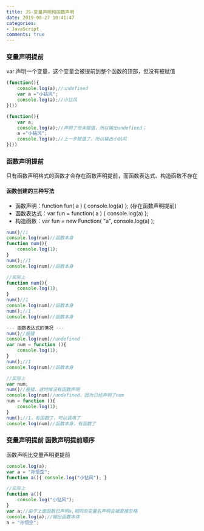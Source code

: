 ```yaml
---
title: JS-变量声明和函数声明
date: 2019-08-27 10:41:47
categories:
- JavaScript
comments: true
---
```


### 变量声明提前
var 声明一个变量，这个变量会被提前到整个函数的顶部，但没有被赋值

<!-- more -->

```js
(function(){
    console.log(a);//undefined
    var a ="小钻风";
    console.log(a);//小钻风
}())

(function(){
    var a;
    console.log(a);//声明了但未赋值，所以输出undefined；
    a ="小钻风";
    console.log(a);//上一步赋值了，所以输出小钻风
}())
```

### 函数声明提前
只有函数声明格式的函数才会存在函数声明提前，而函数表达式、构造函数不存在

#### 函数创建的三种写法
- 函数声明：function fun( a ) { console.log(a) }; (存在函数声明提前)
- 函数表达式：var fun = function( a ) { console.log(a) };
- 构造函数：var fun = new Function( "a", console.log(a) );

```js
num()//1
console.log(num)//函数本身
function num(){
    console.log(1);
}
num();//1
console.log(num)//函数本身

//实际上
function num(){
    console.log(1);
}
num()//1
console.log(num)//函数本身
num();//1
console.log(num)//函数本身

--- 函数表达式的情况 ---
num()//报错
console.log(num)//undefined
var num = function (){
    console.log(1);
}
num();//1
console.log(num)//函数本身

//实际上
var num;
num()//报错，这时候没有函数声明
console.log(num)//undefined，因为已经声明了num
num = function (){
    console.log(1);
}
num();//1，有函数了，可以调用了
console.log(num)//函数本身，有函数了

```

### 变量声明提前 函数声明提前顺序
函数声明比变量声明更提前

```js
console.log(a);
var a = "孙悟空";
function a(){ console.log("小钻风"); }

//实际上
function a(){
    console.log("小钻风");
}
var a;//由于上面函数已声明a,相同的变量名声明会被直接忽略
console.log(a);//输出函数本体
a = "孙悟空";
```